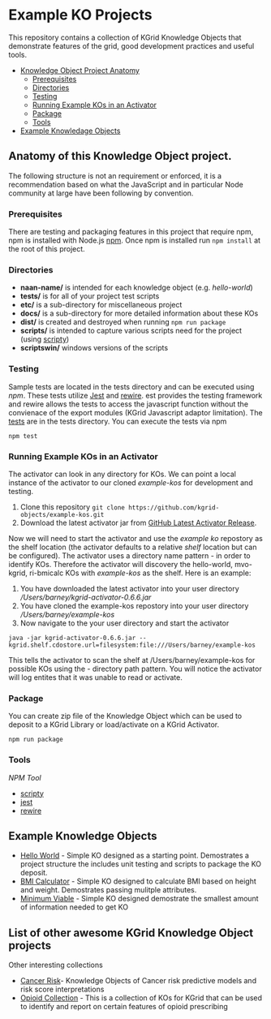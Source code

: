# Example KO Projects
This repository contains a collection of KGrid Knowledge Objects that demonstrate features 
of the grid, good development practices and useful tools.


- [Knowledge Object Project Anatomy](#anatomy-of-this-knowledge-object-project)
  * [Prerequisites](#rerequisites)
  * [Directories](#directories)
  * [Testing](#testing)
  * [Running Example KOs in an Activator](#running-example-kos-in-an-activator)
  * [Package](#package)
  * [Tools](#tools)
- [Example Knowledage Objects](#example-knowledge-objects )  

## Anatomy of this Knowledge Object project.
The following structure is not an requirement or enforced, it is a recommendation based 
on what the JavaScript and in particular Node community at large have been following by convention.

### Prerequisites
There are testing and packaging features in this project that require npm, npm is installed with Node.js
[npm](https://www.npmjs.com/get-npm).  Once npm is installed run  ```npm install``` at the root of this project.

### Directories

* **naan-name/** is intended for each knowledge object (e.g. _hello-world_)
* **tests/** is for all of your project test scripts
* **etc/** is a sub-directory for miscellaneous project
* **docs/** is a sub-directory for more detailed information about these KOs
* **dist/** is created and destroyed when running ```npm run package``` 
* **scripts/** is intended to capture various scripts need for the project (using [scripty](https://www.npmjs.com/package/scripty))
* **scriptswin/** windows versions of the scripts


### Testing 
Sample tests are located in the tests directory and can be executed using _npm_.  These tests utilize 
[Jest](https://jestjs.io/) and  [rewire](https://github.com/jhnns/rewire). est provides the testing 
framework and rewire allows the tests to access the javascript function without the 
convienace of the export modules (KGrid Javascript adaptor limitation).  The [tests](../tests) are in 
the tests directory.  You can execute the tests via npm

```
npm test
```

### Running Example KOs in an Activator
The activator can look in any directory for KOs.  We can point a local instance of the activator to our cloned _example-kos_
for development and testing.

1. Clone this repository ```git clone https://github.com/kgrid-objects/example-kos.git```
1. Download the latest activator jar from [GitHub Latest Activator Release](https://github.com/kgrid/kgrid-activator/releases/latest).  

Now we will need to start the activator and use the _example ko_ repostory as the shelf location (the activator defaults to a relative _shelf_ location but can be configured).  The activator uses a directory name pattern *-* in order to identify KOs.  Therefore the activator will discovery the hello-world, mvo-kgrid, ri-bmicalc KOs with _example-kos_ as the shelf. Here is an example:

1. You have downloaded the latest activator into your user directory _/Users/barney/kgrid-activator-0.6.6.jar_
1. You have cloned the example-kos repostory into your user directory _/Users/barney/example-kos_
1. Now navigate to the your user directory and start the activator 

```
java -jar kgrid-activator-0.6.6.jar --kgrid.shelf.cdostore.url=filesystem:file:///Users/barney/example-kos
```

This tells the activator to scan the shelf at /Users/barney/example-kos for possible KOs using the *-* directory path pattern.  You will notice the activator will log entites that it was unable to read or activate. 

### Package 

You can create zip file of the Knowledge Object which can be used to deposit to a KGrid 
Library or load/activate on a KGrid Activator. 

```
npm run package
```

### Tools

*NPM Tool*
* [scripty](https://www.npmjs.com/package/scripty)
* [jest](https://jestjs.io/) 
* [rewire](https://github.com/jhnns/rewire)

## Example Knowledge Objects 
 * [Hello World](hello-world) - Simple KO designed as a starting point. Demostrates a project structure the includes unit testing and scripts to package the KO deposit.
 * [BMI Calculator](ri-bmicalc) -  Simple KO designed to calculate BMI based on height and weight.  Demostrates passing mulitple attributes. 
 * [Minimum Viable](mvo-kgrid) -  Simple KO designed demostrate the smallest amount of information needed to get KO

## List of other awesome KGrid Knowledge Object projects
Other interesting collections

* [Cancer Risk](https://github.com/kgrid-objects/cancer-risk)- Knowledge Objects of Cancer risk 
predictive models and risk score interpretations
* [Opioid Collection](https://github.com/kgrid-objects/mopen-opioid-collection) - This is a collection 
of KOs for KGrid that can be used to identify and report on certain features of opioid prescribing

